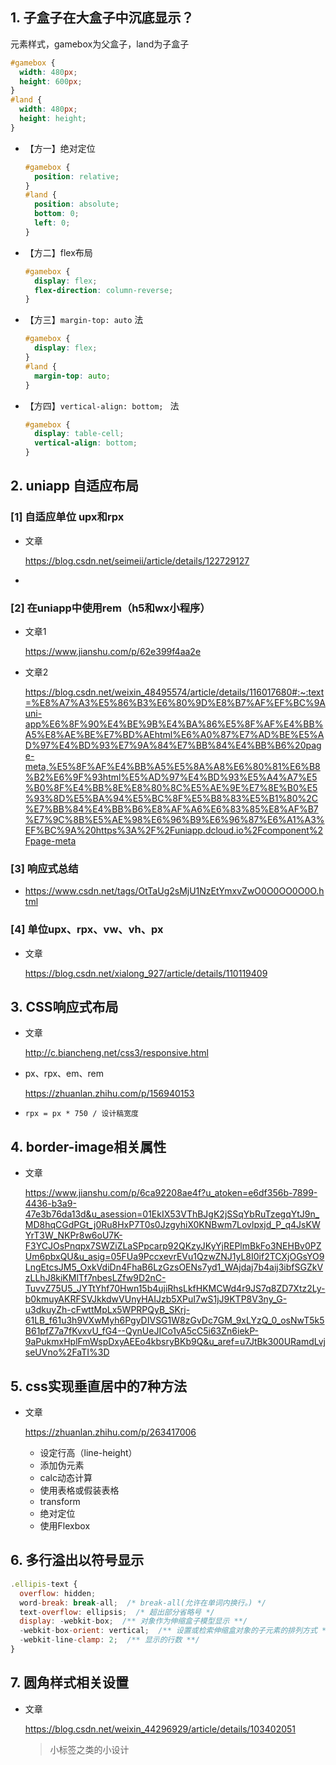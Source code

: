 ## 1. 子盒子在大盒子中沉底显示？

元素样式，gamebox为父盒子，land为子盒子

```css
#gamebox {
  width: 480px;
  height: 600px;
}
#land {
  width: 480px;
  height: height;
}
```

- 【方一】绝对定位

  ```css
  #gamebox {
    position: relative;
  }
  #land {
    position: absolute;
    bottom: 0;
    left: 0;
  }
  ```

- 【方二】flex布局

  ```css
  #gamebox {
    display: flex;
    flex-direction: column-reverse;
  }
  ```

- 【方三】`margin-top: auto` 法

  ```css
  #gamebox {
    display: flex;
  }
  #land {
    margin-top: auto;
  }
  ```

- 【方四】`vertical-align: bottom; ` 法

  ```css
  #gamebox {
    display: table-cell;
    vertical-align: bottom;
  }
  ```




## 2. uniapp 自适应布局

###    [1] 自适应单位 upx和rpx

- 文章

  https://blog.csdn.net/seimeii/article/details/122729127

- 

###   [2] 在uniapp中使用rem（h5和wx小程序）

- 文章1

  https://www.jianshu.com/p/62e399f4aa2e

- 文章2

  https://blog.csdn.net/weixin_48495574/article/details/116017680#:~:text=%E8%A7%A3%E5%86%B3%E6%80%9D%E8%B7%AF%EF%BC%9Auni-app%E6%8F%90%E4%BE%9B%E4%BA%86%E5%8F%AF%E4%BB%A5%E8%AE%BE%E7%BD%AEhtml%E6%A0%87%E7%AD%BE%E5%AD%97%E4%BD%93%E7%9A%84%E7%BB%84%E4%BB%B6%20page-meta,%E5%8F%AF%E4%BB%A5%E5%8A%A8%E6%80%81%E6%B8%B2%E6%9F%93html%E5%AD%97%E4%BD%93%E5%A4%A7%E5%B0%8F%E4%BB%8E%E8%80%8C%E5%AE%9E%E7%8E%B0%E5%93%8D%E5%BA%94%E5%BC%8F%E5%B8%83%E5%B1%80%2C%E7%BB%84%E4%BB%B6%E8%AF%A6%E6%83%85%E8%AF%B7%E7%9C%8B%E5%AE%98%E6%96%B9%E6%96%87%E6%A1%A3%EF%BC%9A%20https%3A%2F%2Funiapp.dcloud.io%2Fcomponent%2Fpage-meta
  
   

###   [3] 响应式总结

- https://www.csdn.net/tags/OtTaUg2sMjU1NzEtYmxvZwO0O0OO0O0O.html

### [4] 单位upx、rpx、vw、vh、px

- 文章

  https://blog.csdn.net/xialong_927/article/details/110119409

## 3. CSS响应式布局

- 文章

  http://c.biancheng.net/css3/responsive.html

- px、rpx、em、rem

  https://zhuanlan.zhihu.com/p/156940153

- `rpx = px * 750 / 设计稿宽度`

## 4. border-image相关属性

- 文章

  https://www.jianshu.com/p/6ca92208ae4f?u_atoken=e6df356b-7899-4436-b3a9-47e3b76da13d&u_asession=01EkIX53VThBJgK2jSSqYbRuTzegqYtJ9n_MD8hqCGdPGt_j0Ru8HxP7T0s0JzgyhiX0KNBwm7Lovlpxjd_P_q4JsKWYrT3W_NKPr8w6oU7K-F3YCJOsPnqpx7SWZiZLaSPpcarp92QKzyJKyYjREPlmBkFo3NEHBv0PZUm6pbxQU&u_asig=05FUa9PccxevrEVu1QzwZNJ1yL8I0if2TCXjOGsYO9LngEtcsJM5_OxkVdiDn4FhaB6LzGzsOENs7yd1_WAjdaj7b4aij3ibfSGZkVzLLhJ8kiKMlTf7nbesLZfw9D2nC-TuvvZ75U5_JYTtYhf70Hwn15b4ujiRhsLkfHKMCWd4r9JS7q8ZD7Xtz2Ly-b0kmuyAKRFSVJkkdwVUnyHAIJzb5XPuI7wS1jJ9KTP8V3ny_G-u3dkuyZh-cFwttMpLx5WPRPQyB_SKrj-61LB_f61u3h9VXwMyh6PgyDIVSG1W8zGvDc7GM_9xLYzQ_0_osNwT5k5B61pfZ7a7fKvxvU_fG4--QynUeJICo1vA5cC5i63Zn6iekP-9aPukmxHplFmWspDxyAEEo4kbsryBKb9Q&u_aref=u7JtBk300URamdLvjseUVno%2FaTI%3D

## 5. css实现垂直居中的7种方法

- 文章

  https://zhuanlan.zhihu.com/p/263417006

  - 设定行高（line-height）
  - 添加伪元素
  - calc动态计算
  - 使用表格或假装表格
  - transform
  - 绝对定位
  - 使用Flexbox

## 6. 多行溢出以符号显示

```js
.ellipis-text {
  overflow: hidden;
  word-break: break-all;  /* break-all(允许在单词内换行。) */
  text-overflow: ellipsis;  /* 超出部分省略号 */
  display: -webkit-box;  /** 对象作为伸缩盒子模型显示 **/
  -webkit-box-orient: vertical;  /** 设置或检索伸缩盒对象的子元素的排列方式 **/
  -webkit-line-clamp: 2;  /** 显示的行数 **/
}
```

## 7. 圆角样式相关设置

- 文章

  https://blog.csdn.net/weixin_44296929/article/details/103402051

  >小标签之类的小设计
